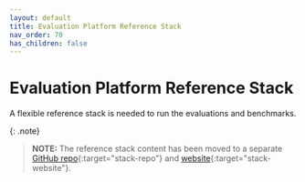 ```yaml
---
layout: default
title: Evaluation Platform Reference Stack
nav_order: 70
has_children: false
---
```


# Evaluation Platform Reference Stack

A flexible reference stack is needed to run the evaluations and benchmarks.

{: .note}
> **NOTE:** The reference stack content has been moved to a separate [GitHub repo](https://github.com/The-AI-Alliance/eval-ref-stack/){:target="stack-repo"} and [website](https://the-ai-alliance.github.io/eval-ref-stack/){:target="stack-website"}.

